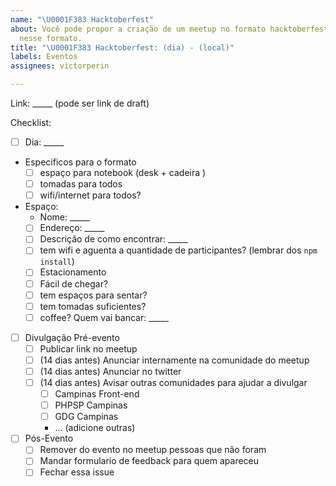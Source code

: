 ```yaml
---
name: "\U0001F383 Hacktoberfest"
about: Você pode propor a criação de um meetup no formato hacktoberfest criando issues
  nesse formato.
title: "\U0001F383 Hacktoberfest: (dia) - (local)"
labels: Eventos
assignees: victorperin

---
```


Link: _____ (pode ser link de draft)

Checklist:
- [ ] Dia: _____
- Especificos para o formato
  - [ ] espaço para notebook (desk + cadeira )
  - [ ] tomadas para todos
  - [ ] wifi/internet para todos?
- Espaço:
  - Nome: _____
  - [ ] Endereço: _____
  - [ ] Descrição de como encontrar: _____
  - [ ] tem wifi e aguenta a quantidade de participantes? (lembrar dos `npm install`)
  - [ ] Estacionamento
  - [ ] Fácil de chegar?
  - [ ] tem espaços para sentar?
  - [ ] tem tomadas suficientes?
  - [ ] coffee? Quem vai bancar: _____

- [ ] Divulgação Pré-evento
  - [ ] Publicar link no meetup
  - [ ] (14 dias antes) Anunciar internamente na comunidade do meetup
  - [ ] (14 dias antes) Anunciar no twitter
  - [ ] (14 dias antes) Avisar outras comunidades para ajudar a divulgar
    - [ ] Campinas Front-end
    - [ ] PHPSP Campinas
    - [ ] GDG Campinas
    - ... (adicione outras)

- [ ] Pós-Evento
  - [ ] Remover do evento no meetup pessoas que não foram
  - [ ] Mandar formulario de feedback para quem apareceu
  - [ ] Fechar essa issue
